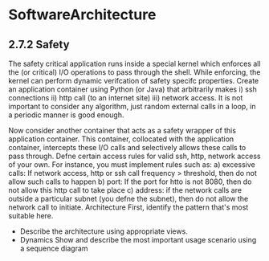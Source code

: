 # SoftwareArchitecture #

## 2.7.2 Safety ##
The safety critical application runs inside a special kernel which enforces all the (or critical) I/O operations to pass
through the shell. While enforcing, the kernel can perform dynamic verifcation of safety specifc properties. Create
an application container using Python (or Java) that arbitrarily makes i) ssh connections ii) http call (to an internet
site) iii) network access. It is not important to consider any algorithm, just random external calls in a loop, in a
periodic manner is good enough.

Now consider another container that acts as a safety wrapper of this application container. This container,
collocated with the application container, intercepts these I/O calls and selectively allows these calls to pass through.
Defne certain access rules for valid ssh, http, network access of your own. For instance, you must implement rules
such as: a) excessive calls: If network access, http or ssh call frequency > threshold, then do not allow such calls
to happen b) port: If the port for htto is not 8080, then do not allow this http call to take place c) address: if the
network calls are outside a particular subnet (you defne the subnet), then do not allow the network call to initiate.
Architecture First, identify the pattern that's most suitable here. 

* Describe the architecture using appropriate views.
* Dynamics Show and describe the most important usage scenario using a sequence diagram
